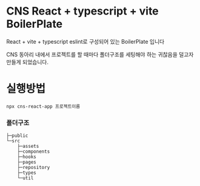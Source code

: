# CNS React + typescript + vite BoilerPlate

React + vite + typescript eslint로 구성되어 있는 BoilerPlate 입니다

CNS 동아리 내에서 프로젝트를 할 때마다 폴더구조를 세팅해야 하는 귀찮음을 덜고자 만들게 되었습니다.


# 실행방법
`npx cns-react-app 프로젝트이름`
### 폴더구조

```
├─public
└─src
    ├─assets
    ├─components
    ├─hooks
    ├─pages
    ├─repository
    ├─types
    └─util
```
